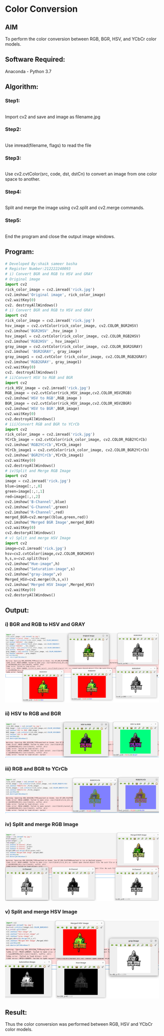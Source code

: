 # Color Conversion
## AIM
To perform the color conversion between RGB, BGR, HSV, and YCbCr color models.

## Software Required:
Anaconda - Python 3.7
## Algorithm:
### Step1:
<br>
Import cv2 and save and image as filename.jpg


### Step2:
<br>
Use imread(filename, flags) to read the file

### Step3:
<br>
Use cv2.cvtColor(src, code, dst, dstCn) to convert an image from one color space to another.

### Step4:
<br>
Split and merge the image using cv2.split and cv2.merge commands.

### Step5:
<br>
End the program and close the output image windows.

## Program:
```python
# Developed By:shaik sameer basha
# Register Number:212222240093
# i) Convert BGR and RGB to HSV and GRAY
# Original image
import cv2
rick_color_image = cv2.imread('rick.jpg')
cv2.imshow('Original image', rick_color_image)
cv2.waitKey(0)
cv2. destroyAllWindows()
# i) Convert BGR and RGB to HSV and GRAY
import cv2
rick_color_image = cv2.imread('rick.jpg')
hsv_image = cv2.cvtColor(rick_color_image, cv2.COLOR_BGR2HSV)
cv2.imshow('BGR2HSV' ,hsv_image )
hsv_imagel = cv2.cvtColor(rick_color_image, cv2.COLOR_RGB2HSV)
cv2.imshow('RGB2HSV' , hsv_imagel)
gray_image = cv2.cvtColor(rick_color_image, cv2.COLOR_BGR2GRAY)
cv2.imshow( 'BGR2GRAY', gray_image)
gray_image1 = cv2.cvtColor (rick_color_image, cv2.COLOR_RGB2GRAY)
cv2.imshow('RGB2GRAY', gray_image1)
cv2.waitKey(0)
cv2. destroyAllWindows()
# ii)Convert HSV to RGB and BGR
import cv2
rick_HSV_image = cv2.imread('rick.jpg')
RGB_image = cv2.cvtColor(rick_HSV_image,cv2.COLOR_HSV2RGB)
cv2.imshow('HSV to RGB',RGB_image )
BGR_image = cv2.cvtColor(rick_HSV_image,cv2.COLOR_HSV2BGR)
cv2.imshow('HSV to BGR',BGR_image)
cv2.waitKey(0)
cv2.destroyAllWindows()
# iii)Convert RGB and BGR to YCrCb
import cv2
rick_color_image = cv2.imread('rick.jpg')
YCrCb_image = cv2.cvtColor(rick_color_image, cv2.COLOR_RGB2YCrCb)
cv2.imshow('RGB2YCrCb',YCrCb_image)
YCrCb_image1 = cv2.cvtColor(rick_color_image, cv2.COLOR_BGR2YCrCb)
cv2.imshow('BGR2YCrCb',YCrCb_image1)
cv2.waitKey(0)
cv2.destroyAllWindows()
# iv)Split and Merge RGB Image
import cv2
image = cv2.imread('rick.jpg')
blue=image[:,:,0]
green=image[:,:,1]
red=image[:,:,2]
cv2.imshow('B-Channel',blue)
cv2.imshow('G-Channel',green)
cv2.imshow('R-Channel',red)
merged_BGR=cv2.merge((blue,green,red))
cv2.imshow('Merged BGR Image',merged_BGR)
cv2.waitKey(0)
cv2.destoryAllWindows()
# v) Split and merge HSV Image
import cv2
image=cv2.imread('rick.jpg')
hsv=cv2.cvtColor(image,cv2.COLOR_BGR2HSV)
h,s,v=cv2.split(hsv)
cv2.imshow("Hue-image",h)
cv2.imshow("Saturation-image",s)
cv2.imshow("gray-image",v)
Merged_HSV=cv2.merge((h,s,v))
cv2.imshow('Merged HSV Image',Merged_HSV)
cv2.waitKey(0)
cv2.destoryAllWindows()

```
## Output:
### i) BGR and RGB to HSV and GRAY
![model](/1.png)

### ii) HSV to RGB and BGR
![model](/2.png)


### iii) RGB and BGR to YCrCb
![model](/3.png)


### iv) Split and merge RGB Image
![model](/4.png)


### v) Split and merge HSV Image
![model](/5.png)

## Result:
Thus the color conversion was performed between RGB, HSV and YCbCr color models.

